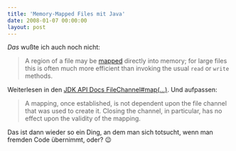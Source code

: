 ```yaml
---
title: 'Memory-Mapped Files mit Java'
date: 2008-01-07 00:00:00 
layout: post
---
```

*Das* wußte ich auch noch nicht:

> A region of a file may be [mapped][0] directly into memory; for large files this is 
> often much more efficient than invoking the usual `read` or `write` methods.

Weiterlesen in den [JDK API Docs FileChannel#map(...)][0]. Und aufpassen:

> A mapping, once established, is not dependent upon the file channel that was used to create it.
> Closing the channel, in particular, has no effect upon the validity of the mapping.

Das ist dann wieder so ein Ding, an dem man sich totsucht, wenn man fremden Code übernimmt, oder? 😉

[0]: https://docs.oracle.com/javase/9/docs/api/java/nio/channels/FileChannel.html#map-java.nio.channels.FileChannel.MapMode-long-long-
